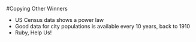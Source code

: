 <!SLIDE center bullets incremental transition=fade>
#Copying Other Winners

<ul>
<li>US Census data shows a power law</li>
<li>Good data for city populations is available every 10 years, back to 1910</li>
<li class='highlite'>Ruby, Help Us!</li>
</ul>
